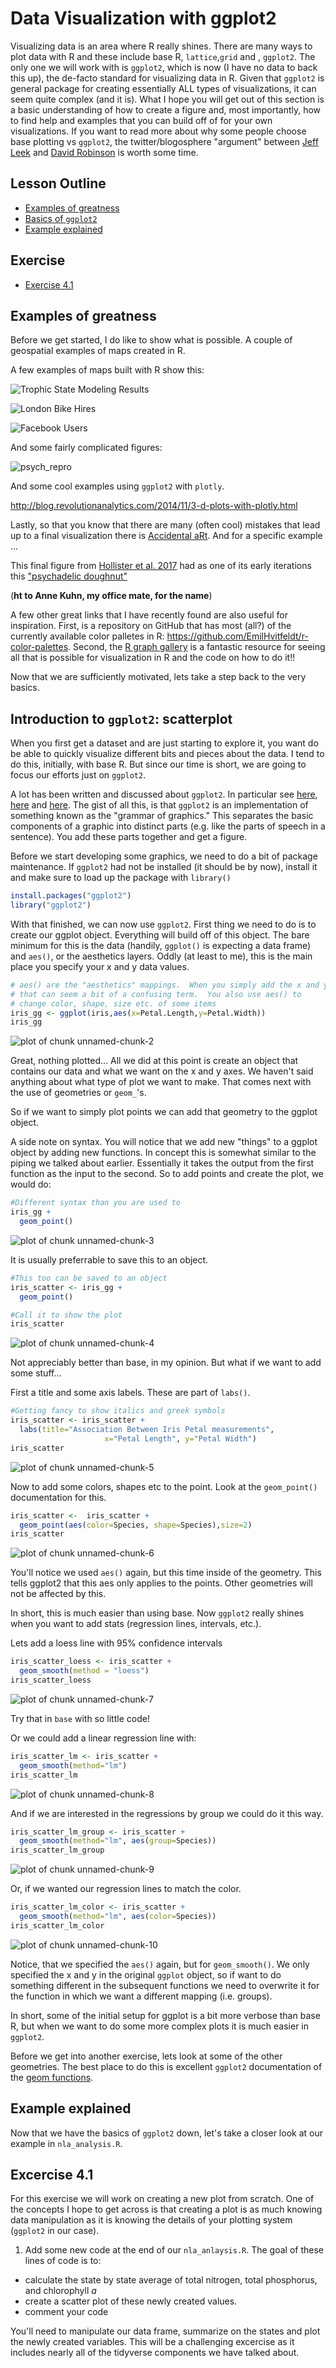 


# Data Visualization with ggplot2

Visualizing data is an area where R really shines.  There are many ways to plot data with R and these include base R, `lattice`,`grid` and , `ggplot2`.  The only one we will work with is `ggplot2`, which is now (I have no data to back this up), the de-facto standard for visualizing data in R.  Given that `ggplot2` is general package for creating essentially ALL types of visualizations, it can seem quite complex (and it is).  What I hope you will get out of this section is a basic understanding of how to create a figure and, most importantly, how to find help and examples that you can build off of for your own visualizations.  If you want to read more about why some people choose base plotting vs `ggplot2`, the twitter/blogosphere "argument" between [Jeff Leek](https://simplystatistics.org/2016/02/11/why-i-dont-use-ggplot2/) and [David Robinson](http://varianceexplained.org/r/why-I-use-ggplot2/) is worth some time.

## Lesson Outline
- [Examples of greatness](#examples-of-greatness)
- [Basics of `ggplot2`](#basics-of-ggplot2)
- [Example explained](#example-explained)

## Exercise
- [Exercise 4.1](#exercise-41)

## Examples of greatness
Before we get started, I do like to show what is possible.  A couple of geospatial examples of maps created in R.

A few examples of maps built with R show this:

![Trophic State Modeling Results](https://wol-prod-cdn.literatumonline.com/cms/attachment/02405da6-dcc0-438e-93fb-36e6c36f190a/ecs21321-fig-0011-m.jpg)

![London Bike Hires](http://spatialanalysis.co.uk/wp-content/uploads/2012/02/bike_ggplot.png)

![Facebook Users](http://media.economist.com/sites/default/files/imagecache/original-size/FbMap.jpg)

And some fairly complicated figures:

![psych_repro](https://d2ufo47lrtsv5s.cloudfront.net/content/sci/349/6251/aac4716/F1.large.jpg?width=800&height=600&carousel=1)

And some cool examples using `ggplot2` with `plotly`.

<http://blog.revolutionanalytics.com/2014/11/3-d-plots-with-plotly.html>

Lastly, so that you know that there are many (often cool) mistakes that lead up to a final visualization there is [Accidental aRt](http://accidental-art.tumblr.com/).  And for a specific example ...

This final figure from [Hollister et al. 2017](http://onlinelibrary.wiley.com/enhanced/figures/doi/10.1002/ecs2.1321#figure-viewer-ecs21321-fig-0011) had as one of its early iterations this ["psychadelic doughnut"](http://accidental-art.tumblr.com/post/96720455195/was-trying-to-mess-with-projections-in-ggplot)

(**ht to Anne Kuhn, my office mate, for the name**)

A few other great links that I have recently found are also useful for inspiration.  First, is a repository on GitHub that has most (all?) of the currently available color palletes in R: <https://github.com/EmilHvitfeldt/r-color-palettes>.  Second, the [R graph gallery](https://www.r-graph-gallery.com/) is a fantastic resource for seeing all that is possible for visualization in R and the code on how to do it!!

Now that we are sufficiently motivated, lets take a step back to the very basics.

## Introduction to `ggplot2`: scatterplot
When you first get a dataset and are just starting to explore it, you want do be able to quickly visualize different bits and pieces about the data.  I tend to do this, initially, with base R. But since our time is short, we are going to focus our efforts just on `ggplot2`.

A lot has been written and discussed about `ggplot2`.  In particular see [here](http://ggplot2.org/), [here](http://docs.ggplot2.org/current/) and [here](https://github.com/karthikram/ggplot-lecture).  The gist of all this, is that `ggplot2` is an implementation of something known as the "grammar of graphics."  This separates the basic components of a graphic into distinct parts (e.g. like the parts of speech in a sentence).  You add these parts together and get a figure.

Before we start developing some graphics, we need to do a bit of package maintenance.  If `ggplot2` had not be installed (it should be by now), install it and make sure to load up the package with `library()`


```r
install.packages("ggplot2")
library("ggplot2")
```

With that finished, we can now use `ggplot2`.  First thing we need to do is to create our ggplot object.  Everything will build off of this object.  The bare minimum for this is the data (handily, `ggplot()` is expecting a data frame) and `aes()`, or the aesthetics layers.  Oddly (at least to me), this is the main place you specify your x and y data values.


```r
# aes() are the "aesthetics" mappings.  When you simply add the x and y
# that can seem a bit of a confusing term.  You also use aes() to 
# change color, shape, size etc. of some items 
iris_gg <- ggplot(iris,aes(x=Petal.Length,y=Petal.Width))
iris_gg
```

![plot of chunk unnamed-chunk-2](figures/unnamed-chunk-2-1.png)

Great, nothing plotted...  All we did at this point is create an object that contains our data and what we want on the x and y axes.  We haven't said anything about what type of plot we want to make.  That comes next with the use of geometries or `geom_`'s.  

So if we want to simply plot points we can add that geometry to the ggplot object.

A side note on syntax.  You will notice that we add new "things" to a ggplot object by adding new functions.  In concept this is somewhat similar to the piping we talked about earlier.  Essentially it takes the output from the first function as the input to the second.  So to add points and create the plot, we would do:



```r
#Different syntax than you are used to
iris_gg + 
  geom_point()
```

![plot of chunk unnamed-chunk-3](figures/unnamed-chunk-3-1.png)

It is usually preferrable to save this to an object.


```r
#This too can be saved to an object
iris_scatter <- iris_gg +
  geom_point()

#Call it to show the plot
iris_scatter
```

![plot of chunk unnamed-chunk-4](figures/unnamed-chunk-4-1.png)

Not appreciably better than base, in my opinion.  But what if we want to add some stuff...

First a title and some axis labels.  These are part of `labs()`.



```r
#Getting fancy to show italics and greek symbols
iris_scatter <- iris_scatter +
  labs(title="Association Between Iris Petal measurements",
                     x="Petal Length", y="Petal Width")
iris_scatter
```

![plot of chunk unnamed-chunk-5](figures/unnamed-chunk-5-1.png)

Now to add some colors, shapes etc to the point.  Look at the `geom_point()` documentation for this.


```r
iris_scatter <-  iris_scatter +
  geom_point(aes(color=Species, shape=Species),size=2)
iris_scatter
```

![plot of chunk unnamed-chunk-6](figures/unnamed-chunk-6-1.png)

You'll notice we used `aes()` again, but this time inside of the geometry.  This tells ggplot2 that this aes only applies to the points.  Other geometries will not be affected by this.

In short, this is much easier than using base.  Now `ggplot2` really shines when you want to add stats (regression lines, intervals, etc.). 

Lets add a loess line with 95% confidence intervals



```r
iris_scatter_loess <- iris_scatter +
  geom_smooth(method = "loess")
iris_scatter_loess
```

![plot of chunk unnamed-chunk-7](figures/unnamed-chunk-7-1.png)

Try that in `base` with so little code!

Or we could add a linear regression line with:



```r
iris_scatter_lm <- iris_scatter +
  geom_smooth(method="lm")
iris_scatter_lm
```

![plot of chunk unnamed-chunk-8](figures/unnamed-chunk-8-1.png)

And if we are interested in the regressions by group we could do it this way.


```r
iris_scatter_lm_group <- iris_scatter +
  geom_smooth(method="lm", aes(group=Species))
iris_scatter_lm_group
```

![plot of chunk unnamed-chunk-9](figures/unnamed-chunk-9-1.png)

Or, if we wanted our regression lines to match the color.


```r
iris_scatter_lm_color <- iris_scatter + 
  geom_smooth(method="lm", aes(color=Species))
iris_scatter_lm_color
```

![plot of chunk unnamed-chunk-10](figures/unnamed-chunk-10-1.png)

Notice, that we specified the `aes()` again, but for `geom_smooth()`.  We only specified the x and y in the original `ggplot` object, so if want to do something different in the subsequent functions we need to overwrite it for the function in which we want a different mapping (i.e. groups).

In short, some of the initial setup for ggplot is a bit more verbose than base R, but when we want to do some more complex plots it is much easier in `ggplot2`.  

Before we get into another exercise, lets look at some of the other geometries.  The best place to do this is excellent `ggplot2` documentation of the [geom functions](http://docs.ggplot2.org/current/).

## Example explained
Now that we have the basics of `ggplot2` down, let's take a closer look at our example in `nla_analysis.R`.

## Excercise 4.1
For this exercise we will work on creating a new plot from scratch.  One of the concepts I hope to get across is that creating a plot is as much knowing data manipulation as it is knowing the details of your plotting system (`ggplot2` in our case).

1. Add some new code at the end of our `nla_anlaysis.R`.  The goal of these lines of code is to:
  - calculate the state by state average of total nitrogen, total phosphorus, and chlorophyll *a*
  - create a scatter plot of these newly created values.
  - comment your code

You'll need to manipulate our data frame, summarize on the states and plot the newly created variables.  This will be a challenging excercise as it includes nearly all of the tidyverse components we have talked about.

